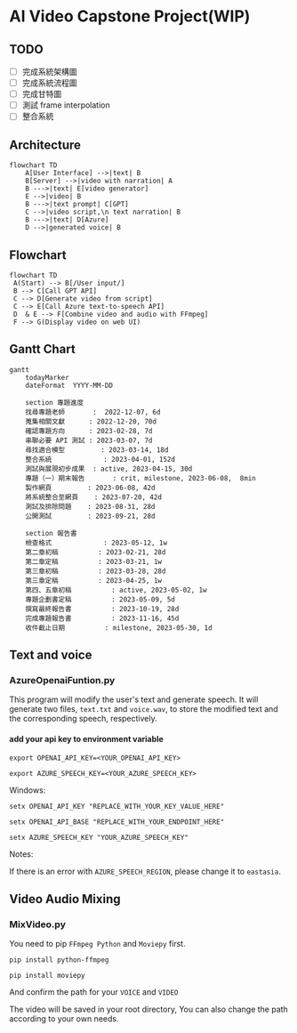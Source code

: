 # AI Video Capstone Project(WIP)

## TODO

- [ ] 完成系統架構圖
- [ ] 完成系統流程圖
- [ ] 完成甘特圖
- [ ] 測試 frame interpolation
- [ ] 整合系統

## Architecture

```mermaid
flowchart TD
    A[User Interface] -->|text| B
    B[Server] -->|video with narration| A
    B --->|text| E[video generator]
    E -->|video| B
    B --->|text prompt| C[GPT]
    C -->|video script,\n text narration| B
    B --->|text| D[Azure]
    D -->|generated voice| B
```

## Flowchart

```mermaid
flowchart TD
 A(Start) --> B[/User input/]
 B --> C[Call GPT API]
 C --> D[Generate video from script]
 C --> E[Call Azure text-to-speech API]
 D  & E --> F[Combine video and audio with FFmpeg]
 F --> G(Display video on web UI)
```

## Gantt Chart

<!-- FIXME -->
```mermaid
gantt
    todayMarker
    dateFormat  YYYY-MM-DD

    section 專題進度
    找尋專題老師       :  2022-12-07, 6d
    蒐集相關文獻      : 2022-12-20, 70d
    確認專題方向      : 2023-02-28, 7d
    串聯必要 API 測試 : 2023-03-07, 7d
    尋找適合模型         : 2023-03-14, 18d
    整合系統             : 2023-04-01, 152d
    測試與展現初步成果  : active, 2023-04-15, 30d
    專題（一）期末報告       : crit, milestone, 2023-06-08,  8min
    製作網頁         : 2023-06-08, 42d
    將系統整合至網頁    : 2023-07-20, 42d
    測試及排除問題    : 2023-08-31, 28d
    公開測試         : 2023-09-21, 28d

    section 報告書
    檢查格式             : 2023-05-12, 1w
    第二章初稿          : 2023-02-21, 28d
    第二章定稿          : 2023-03-21, 1w
    第三章初稿          : 2023-03-28, 28d
    第三章定稿          : 2023-04-25, 1w
    第四、五章初稿          : active, 2023-05-02, 1w
    專題企劃書定稿          : 2023-05-09, 5d
    撰寫最終報告書          : 2023-10-19, 28d
    完成專題報告書          : 2023-11-16, 45d
    收件截止日期          : milestone, 2023-05-30, 1d
```

## Text and voice

### AzureOpenaiFuntion.py

This program will modify the user's text and generate speech. It will generate two files, `text.txt` and `voice.wav`, to store the modified text and the corresponding speech, respectively.

#### add your api key to environment variable

```shell
export OPENAI_API_KEY=<YOUR_OPENAI_API_KEY>
```

```shell
export AZURE_SPEECH_KEY=<YOUR_AZURE_SPEECH_KEY>
```

Windows:

```shell
setx OPENAI_API_KEY "REPLACE_WITH_YOUR_KEY_VALUE_HERE" 
```

```shell
setx OPENAI_API_BASE "REPLACE_WITH_YOUR_ENDPOINT_HERE" 
```

```shell
setx AZURE_SPEECH_KEY "YOUR_AZURE_SPEECH_KEY"
```

Notes:

If there is an error with ``` AZURE_SPEECH_REGION ```, please change it to ``` eastasia ```.

## Video Audio Mixing

### MixVideo.py

You need to pip `FFmpeg Python` and `Moviepy` first.

```shell
pip install python-ffmpeg 
```

```shell
pip install moviepy
```

And confirm the path for your `VOICE` and `VIDEO`

The video will be saved in your root directory, You can also change the path according to your own needs.

